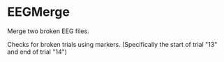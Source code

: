 # EEGMerge
Merge two broken EEG files. 

Checks for broken trials using markers. (Specifically the start of trial "13" and end of trial "14")
